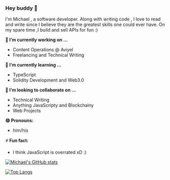 ### Hey buddy 👋


I'm Michael , a software developer. Along with writing code , I love to read and write since I believe they are  the greatest skills one could ever have. On my spare time ,I build and sell APIs for fun :)



**🔭 I’m currently working on ...**
- Content Operations @ Aviyel
- Freelancing and Technical Writing

 **🌱 I’m currently learning ...**
 - TypeScript
 - Solidity Development and Web3.0
 
**👯 I’m looking to collaborate on ...**
- Technical Writing 
- Anything JavaScripty and Blockchainy
- Web Projects

**😄 Pronouns:**
- him/his

**⚡ Fun fact:**
- I think JavaScript is overrated xD :) 


[![Michael's GitHub stats](https://github-readme-stats.vercel.app/api?username=masiedu4&show_icons=true&theme=radical )](https://github.com/masiedu4/github-readme-stats)



[![Top Langs](https://github-readme-stats.vercel.app/api/top-langs/?username=masiedu4&show_icons=true&theme=radical&layout=compact)](https://github.com/masiedu4/github-readme-stats)


